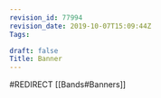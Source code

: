 ```yaml
---
revision_id: 77994
revision_date: 2019-10-07T15:09:44Z
Tags:

draft: false
Title: Banner
---
```

#REDIRECT [[Bands#Banners]]